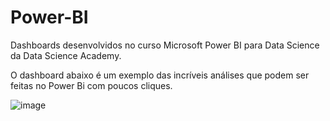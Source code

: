 # Power-BI
Dashboards desenvolvidos no curso Microsoft Power BI para Data Science da Data Science Academy.

O dashboard abaixo é um exemplo das incríveis análises que podem ser feitas no Power Bi com poucos cliques.


![image](https://user-images.githubusercontent.com/78691172/174142319-f1e7b297-876a-4d1b-8605-d17532e040c8.png)
